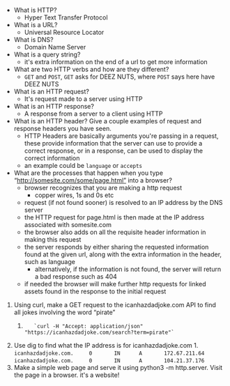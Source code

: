 
* What is HTTP?
    * Hyper Text Transfer Protocol
* What is a URL?
    * Universal Resource Locator
* What is DNS?
    * Domain Name Server
* What is a query string?
    * it's extra information on the end of a url to get more information
* What are two HTTP verbs and how are they different?
    * `GET` and `POST`, `GET` asks for DEEZ NUTS, where `POST` says here have DEEZ NUTS
* What is an HTTP request?
    * It's  request made to a server using HTTP
* What is an HTTP response?
    * A response from a server to a client using HTTP
* What is an HTTP header? Give a couple examples of request and response headers you have seen.
    * HTTP Headers are basically arguments you're passing in a request, these provide information that the server can use to provide a correct response, or in a response, can be used to display the correct information
    * an example could be `language` or `accepts`
* What are the processes that happen when you type “http://somesite.com/some/page.html” into a browser?
    * browser recognizes that you are making a http request
        * copper wires, 1s and 0s etc
    * request (if not found sooner) is resolved to an IP address by the DNS server
    * the HTTP request for page.html is then made at the IP address associated with somesite.com
    * the browser also adds on all the requisite header information in making this request
    * the server responds by either sharing the requested information found at the given url, along with the extra information in the header, such as language
        * alternatively, if the information is not found, the server will return a bad response such as 404
    * if needed the browser will make further http requests for linked assets found in the response to the initial request


1. Using curl, make a GET request to the icanhazdadjoke.com API to find all jokes involving the word “pirate”
   1.        `curl -H "Accept: application/json" "https://icanhazdadjoke.com/search?term=pirate"`
2. Use dig to find what the IP address is for icanhazdadjoke.com
    1.    
        `icanhazdadjoke.com.     0       IN      A       172.67.211.64`
        `icanhazdadjoke.com.     0       IN      A       104.21.37.176`
3. Make a simple web page and serve it using python3 -m http.server. Visit the page in a browser.
        it's a website!




